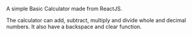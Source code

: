 A simple Basic Calculator made from ReactJS.

The calculator can add, subtract, multiply and divide whole and decimal numbers.
It also have a backspace and clear function.
